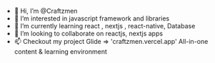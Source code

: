- 👋 Hi, I’m @Craftzmen
- 👀 I’m interested in javascript framework and libraries
- 🌱 I’m currently learning react , nextjs , react-native, Database
- 💞️ I’m looking to collaborate on reactjs, nextjs apps
- 📫 Checkout my project Glide  => 'craftzmen.vercel.app' All-in-one content & learning environment

<!---
Craftzmen/Craftzmen is a ✨ special ✨ repository because its `README.md` (this file) appears on your GitHub profile.
You can click the Preview link to take a look at your changes.
--->

